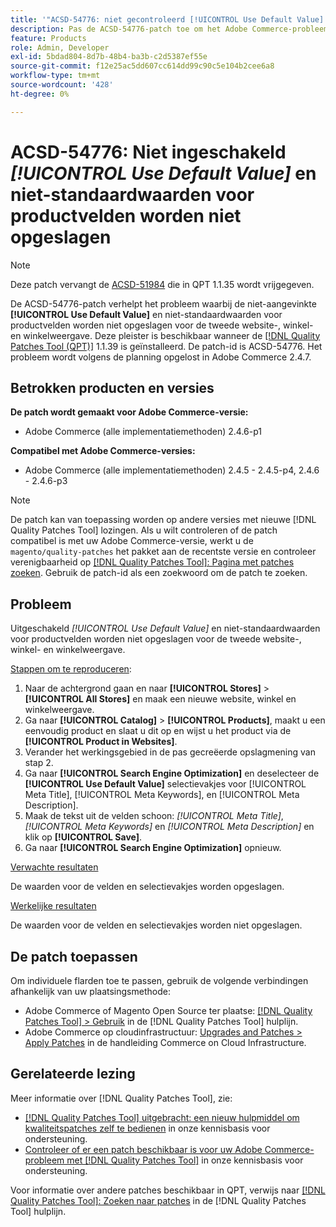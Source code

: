 ```yaml
---
title: '"ACSD-54776: niet gecontroleerd [!UICONTROL Use Default Value] en niet-standaardwaarden voor productvelden worden niet opgeslagen voor de tweede website-, winkel- en winkelweergave.'''
description: Pas de ACSD-54776-patch toe om het Adobe Commerce-probleem op te lossen waarbij het niet is ingeschakeld [!UICONTROL Use Default Value] en niet-standaardwaarden voor productvelden worden niet opgeslagen voor de tweede website-, winkel- en winkelweergave.
feature: Products
role: Admin, Developer
exl-id: 5bdad804-8d7b-48b4-ba3b-c2d5387ef55e
source-git-commit: f12e25ac5dd607cc614dd99c90c5e104b2cee6a8
workflow-type: tm+mt
source-wordcount: '428'
ht-degree: 0%

---
```


# ACSD-54776: Niet ingeschakeld *[!UICONTROL Use Default Value]* en niet-standaardwaarden voor productvelden worden niet opgeslagen

>[!NOTE]
>
>Deze patch vervangt de [ACSD-51984](/help/support-tools/patches-available-in-qpt-tool/v1-1-35/acsd-51984-unchecked-used-default-value-and-non-default-product-field-values-are-not-saved.md) die in QPT 1.1.35 wordt vrijgegeven.

De ACSD-54776-patch verhelpt het probleem waarbij de niet-aangevinkte **[!UICONTROL Use Default Value]** en niet-standaardwaarden voor productvelden worden niet opgeslagen voor de tweede website-, winkel- en winkelweergave. Deze pleister is beschikbaar wanneer de [[!DNL Quality Patches Tool (QPT)]](/help/announcements/adobe-commerce-announcements/magento-quality-patches-released-new-tool-to-self-serve-quality-patches.md) 1.1.39 is geïnstalleerd. De patch-id is ACSD-54776. Het probleem wordt volgens de planning opgelost in Adobe Commerce 2.4.7.

## Betrokken producten en versies

**De patch wordt gemaakt voor Adobe Commerce-versie:**

* Adobe Commerce (alle implementatiemethoden) 2.4.6-p1

**Compatibel met Adobe Commerce-versies:**

* Adobe Commerce (alle implementatiemethoden) 2.4.5 - 2.4.5-p4, 2.4.6 - 2.4.6-p3

>[!NOTE]
>
>De patch kan van toepassing worden op andere versies met nieuwe [!DNL Quality Patches Tool] lozingen. Als u wilt controleren of de patch compatibel is met uw Adobe Commerce-versie, werkt u de `magento/quality-patches` het pakket aan de recentste versie en controleer verenigbaarheid op [[!DNL Quality Patches Tool]: Pagina met patches zoeken](https://experienceleague.adobe.com/tools/commerce-quality-patches/index.html). Gebruik de patch-id als een zoekwoord om de patch te zoeken.

## Probleem

Uitgeschakeld *[!UICONTROL Use Default Value]* en niet-standaardwaarden voor productvelden worden niet opgeslagen voor de tweede website-, winkel- en winkelweergave.

<u>Stappen om te reproduceren</u>:

1. Naar de achtergrond gaan en naar **[!UICONTROL Stores]** > **[!UICONTROL All Stores]** en maak een nieuwe website, winkel en winkelweergave.
1. Ga naar **[!UICONTROL Catalog]** > **[!UICONTROL Products]**, maakt u een eenvoudig product en slaat u dit op en wijst u het product via de **[!UICONTROL Product in Websites]**.
1. Verander het werkingsgebied in de pas gecreëerde opslagmening van stap 2.
1. Ga naar **[!UICONTROL Search Engine Optimization]** en deselecteer de **[!UICONTROL Use Default Value]** selectievakjes voor [!UICONTROL Meta Title], [!UICONTROL Meta Keywords], en [!UICONTROL Meta Description].
1. Maak de tekst uit de velden schoon: *[!UICONTROL Meta Title]*, *[!UICONTROL Meta Keywords]* en *[!UICONTROL Meta Description]* en klik op **[!UICONTROL Save]**.
1. Ga naar **[!UICONTROL Search Engine Optimization]** opnieuw.

<u>Verwachte resultaten</u>

De waarden voor de velden en selectievakjes worden opgeslagen.

<u>Werkelijke resultaten</u>

De waarden voor de velden en selectievakjes worden niet opgeslagen.

## De patch toepassen

Om individuele flarden toe te passen, gebruik de volgende verbindingen afhankelijk van uw plaatsingsmethode:

* Adobe Commerce of Magento Open Source ter plaatse: [[!DNL Quality Patches Tool] > Gebruik](<https://experienceleague.adobe.com/docs/commerce-operations/tools/quality-patches-tool/usage.html>) in de [!DNL Quality Patches Tool] hulplijn.
* Adobe Commerce op cloudinfrastructuur: [Upgrades and Patches > Apply Patches](https://experienceleague.adobe.com/docs/commerce-cloud-service/user-guide/develop/upgrade/apply-patches.html) in de handleiding Commerce on Cloud Infrastructure.

## Gerelateerde lezing

Meer informatie over [!DNL Quality Patches Tool], zie:

* [[!DNL Quality Patches Tool] uitgebracht: een nieuw hulpmiddel om kwaliteitspatches zelf te bedienen](/help/announcements/adobe-commerce-announcements/magento-quality-patches-released-new-tool-to-self-serve-quality-patches.md) in onze kennisbasis voor ondersteuning.
* [Controleer of er een patch beschikbaar is voor uw Adobe Commerce-probleem met [!DNL Quality Patches Tool]](/help/support-tools/patches-available-in-qpt-tool/check-patch-for-magento-issue-with-magento-quality-patches.md) in onze kennisbasis voor ondersteuning.

Voor informatie over andere patches beschikbaar in QPT, verwijs naar [[!DNL Quality Patches Tool]: Zoeken naar patches](<https://experienceleague.adobe.com/tools/commerce-quality-patches/index.html>) in de [!DNL Quality Patches Tool] hulplijn.
